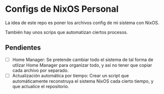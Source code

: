 # Configs de NixOS Personal

La idea de este repo es poner los archivos config de mi sistema con NixOS.

También hay unos scrips que automatizan ciertos procesos.

## Pendientes

- [ ] Home Manager:
    Se pretende cambiar todo el sistema de tal forma de utlizar Home Manager para organizar todo, y así no tener que copiar cada archivo por separado.
- [ ] Actualización automática por tiempo:
    Crear un script que automáticamente reconstruya el sistema NixOS cada cierto tiempo, y que actualice el repositorio.

